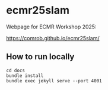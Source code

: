 # ecmr25slam
Webpage for ECMR Workshop 2025:

https://comrob.github.io/ecmr25slam/

## How to run locally
```
cd docs
bundle install
bundle exec jekyll serve --port 4001
```
